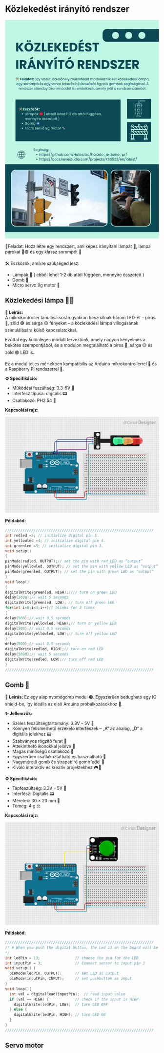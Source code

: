 # Közlekedést irányító rendszer

![Feladat leírás](kozlekedes_iranyitas.png)

🎯Feladat: Hozz létre egy rendszert, ami képes irányítani lámpát 🏮, lámpa párokat 🔴🟢 és egy klassz sorompót 🚧

🛠️ Eszközök, amikre szükséged lesz:
- Lámpák 🏮 ( ebből lehet 1-2 db attól függően, mennyire összetett )
- Gomb 🔘
- Micro servo 9g motor 🔧

## Közlekedési lámpa 🚥🚦

**📘 Leírás:**  
A mikrokontroller tanulása során gyakran használnak három LED-et – piros 🔴, zöld 🟢 és sárga 🟡 fényeket – a közlekedési lámpa villogásának szimulálására külső kapcsolatokkal.  

Ezúttal egy különleges modult terveztünk, amely nagyon kényelmes a bekötés szempontjából, és a modulon megtalálható a piros 🔴, sárga 🟡 és zöld 🟢 LED is.  

Ez a modul teljes mértékben kompatibilis az Arduino mikrokontrollerrel 🤖 és a Raspberry Pi rendszerrel 🍓.  

**⚙️ Specifikáció:**
- Működési feszültség: 3.3–5V 🔋
- Interfész típusa: digitális 📟
- Csatlakozó: PH2.54 🔌

**Kapcsolási rajz:**

![Kapcsolási rajz_1](kapcs_1.png)

**Példakód:**
``` cpp
////////////////////////////////////////////////////////////////////
int redled =5; // initialize digital pin 5.
int yellowled =4; // initialize digital pin 4.
int greenled =3; // initialize digital pin 3.
void setup()
{
pinMode(redled, OUTPUT);// set the pin with red LED as “output”
pinMode(yellowled, OUTPUT); // set the pin with yellow LED as “output”
pinMode(greenled, OUTPUT); // set the pin with green LED as “output”
}
void loop()
{
digitalWrite(greenled, HIGH);//// turn on green LED
delay(5000);// wait 5 seconds
digitalWrite(greenled, LOW); // turn off green LED
for(int i=0;i<3;i++)// blinks for 3 times
{
delay(500);// wait 0.5 seconds
digitalWrite(yellowled, HIGH);// turn on yellow LED
delay(500);// wait 0.5 seconds
digitalWrite(yellowled, LOW);// turn off yellow LED
} 
delay(500);// wait 0.5 seconds
digitalWrite(redled, HIGH);// turn on red LED
delay(5000);// wait 5 seconds
digitalWrite(redled, LOW);// turn off red LED
}
////////////////////////////////////////////////////////////////////
```

## Gomb 🔘

**📘 Leírás:**
Ez egy alap nyomógomb modul 🟠. Egyszerűen bedugható egy IO shield-be, így ideális az első Arduino próbálkozásokhoz 🤖.

**✨ Jellemzők:**
- Széles feszültségtartomány: 3.3V – 5V 🔋
- Könnyen felismerhető érzékelő interfészek – „A” az analóg, „D” a digitális jelekhez 📟
- Szabványos rögzítő furat 🔩
- Áttekinthető ikonokkal jelölve 👀
- Magas minőségű csatlakozó 🔌
- Egyszerűen csatlakoztatható és használható 🧩
- Nagyméretű gomb és strapabíró gombfedél 🔘
- Kiváló interaktív és kreatív projektekhez 🎮🎨

**⚙️ Specifikáció:**
- Tápfeszültség: 3.3V – 5V 🔋
- Interfész: Digitális 📟
- Méretek: 30 × 20 mm 📏
- Tömeg: 4 g ⚖️

**Kapcsolási rajz:**

![Kappcsolási rajz_2](kapcs_2.png)

**Példakód:**
``` cpp
////////////////////////////////////////////////////////////////////
/* # When you push the digital button, the Led 13 on the board will be turned on. Otherwise,the led is turned off.
*/
int ledPin = 13;                // choose the pin for the LED
int inputPin = 3;               // Connect sensor to input pin 3 
void setup() {
  pinMode(ledPin, OUTPUT);      // set LED as output
  pinMode(inputPin, INPUT);     // set pushbutton as input
}
void loop(){
  int val = digitalRead(inputPin);  // read input value
  if (val == HIGH) {            // check if the input is HIGH
    digitalWrite(ledPin, LOW);  // turn LED OFF
  } else {
    digitalWrite(ledPin, HIGH); // turn LED ON
  }
}
////////////////////////////////////////////////////////////////////
```

## Servo motor

